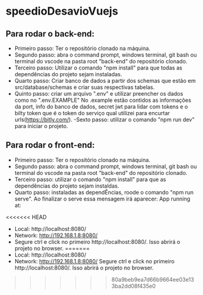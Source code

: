# speedioDesavioVuejs

## Para rodar o back-end:

- Primeiro passo: Ter o repositório clonado na máquina.
- Segundo passo: abra o command prompt, windows terminal, git bash ou terminal do vscode na pasta root "back-end" do repositório clonado.
- Terceiro passo: Utilizar o comando "npm install" para que todas as dependências do projeto sejam instaladas.
- Quarto passo: Criar banco de dados a partir dos schemas que estão em src/database/schemas e criar suas respectivas tabelas.
- Quinto passo: criar um arquivo ".env" e utilizar preencher os dados como no ".env.EXAMPLE" No .example estão contidos as informações da port, info do banco de dados, secret jwt para lidar com tokens e o bilty token que é o token do serviço qual utilizei para encurtar urls(https://bitly.com/).
  -Sexto passo: utilizar o comando "npm run dev" para iniciar o projeto.

## Para rodar o front-end:

- Primeiro passo: Ter o repositório clonado na máquina.
- Segundo passo: abra o command prompt, windows terminal, git bash ou terminal do vscode na pasta root "back-end" do repositório clonado.
- Terceiro passo: utilizar o comando "npm install" para que as dependências do projeto sejam instaldas.
- Quarto passo: instaladas as dependÊncias, roode o comando "npm run serve". Ao finalizar o serve essa mensagem irá aparecer: App running at:

<<<<<<< HEAD
  - Local: http://localhost:8080/
  - Network: http://192.168.1.8:8080/
  - Segure ctrl e click no primeiro http://localhost:8080/. Isso abrirá o projeto no browser.
=======
- Local: http://localhost:8080/
- Network: http://192.168.1.8:8080/
  Segure ctrl e click no primeiro http://localhost:8080/. Isso abrirá o projeto no browser.
>>>>>>> 80a9beb9ea7d66b9664ee03e133ba2dd08f435e0
